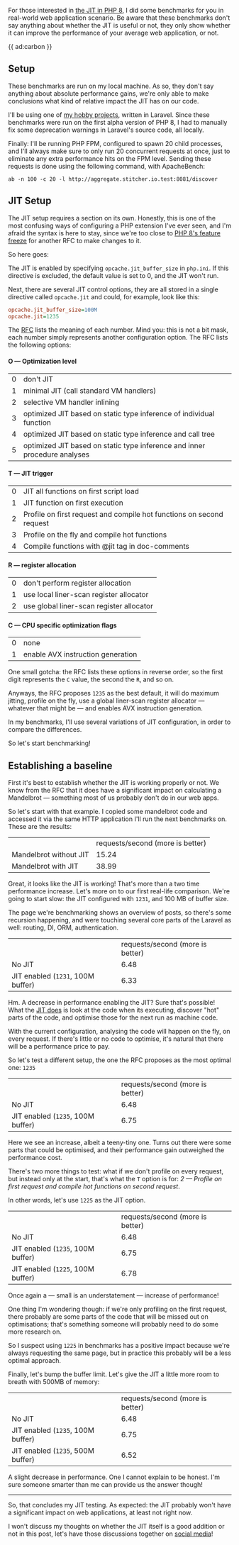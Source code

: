 For those interested in [the JIT in PHP 8](/blog/php-jit), I did some benchmarks for you in real-world web application scenario. Be aware that these benchmarks don't say anything about whether the JIT is useful or not, they only show whether it can improve the performance of your average web application, or not.

{{ ad:carbon }}

## Setup

These benchmarks are run on my local machine. As so, they don't say anything about absolute performance gains, we're only able to make conclusions what kind of relative impact the JIT has on our code.

I'll be using one of [my hobby projects](*https://github.com/brendt/aggregate.stitcher.io), written in Laravel. Since these benchmarks were run on the first alpha version of PHP 8, I had to manually fix some deprecation warnings in Laravel's source code, all locally.

Finally: I'll be running PHP FPM, configured to spawn 20 child processes, and I'll always make sure to only run 20 concurrent requests at once, just to eliminate any extra performance hits on the FPM level. Sending these requests is done using the following command, with ApacheBench:

```
ab -n 100 -c 20 -l http://aggregate.stitcher.io.test:8081/discover
``` 

## JIT Setup

The JIT setup requires a section on its own. Honestly, this is one of the most confusing ways of configuring a PHP extension I've ever seen, and I'm afraid the syntax is here to stay, since we're too close to [PHP 8's feature freeze](/blog/the-latest-php-version) for another RFC to make changes to it. 

So here goes:

The JIT is enabled by specifying `opcache.jit_buffer_size` in `php.ini`. If this directive is excluded, the default value is set to 0, and the JIT won't run.

Next, there are several JIT control options, they are all stored in a single directive called `opcache.jit` and could, for example, look like this:

```ini
opcache.jit_buffer_size=100M
opcache.jit=1235
```

The [RFC](*https://wiki.php.net/rfc/jit) lists the meaning of each number. Mind you: this is not a bit mask, each number simply represents another configuration option. The RFC lists the following options:

#### O — Optimization level

<table>
    <tr><td>0</td> <td>don't JIT</td></tr>
    <tr><td>1</td> <td>minimal JIT (call standard VM handlers)</td></tr>
    <tr><td>2</td> <td>selective VM handler inlining</td></tr>
    <tr><td>3</td> <td>optimized JIT based on static type inference of individual function</td></tr>
    <tr><td>4</td> <td>optimized JIT based on static type inference and call tree</td></tr>
    <tr><td>5</td> <td>optimized JIT based on static type inference and inner procedure analyses</td></tr>
</table>

#### T — JIT trigger

<table>
    <tr><td>0</td> <td>JIT all functions on first script load</td></tr>
    <tr><td>1</td> <td>JIT function on first execution</td></tr>
    <tr><td>2</td> <td>Profile on first request and compile hot functions on second request</td></tr>
    <tr><td>3</td> <td>Profile on the fly and compile hot functions</td></tr>
    <tr><td>4</td> <td>Compile functions with @jit tag in doc-comments</td></tr>
</table>

#### R — register allocation

<table>
    <tr><td>0</td> <td>don't perform register allocation</td></tr>
    <tr><td>1</td> <td>use local liner-scan register allocator</td></tr>
    <tr><td>2</td> <td>use global liner-scan register allocator</td></tr>
</table>

#### C — CPU specific optimization flags

<table>
    <tr><td>0</td> <td>none</td></tr>
    <tr><td>1</td> <td>enable AVX instruction generation</td></tr>
</table>

One small gotcha: the RFC lists these options in reverse order, so the first digit represents the `C` value, the second the `R`, and so on.

Anyways, the RFC proposes `1235` as the best default, it will do maximum jitting, profile on the fly, use a global liner-scan register allocator — whatever that might be — and enables AVX instruction generation. 

In my benchmarks, I'll use several variations of JIT configuration, in order to compare the differences.

So let's start benchmarking!

## Establishing a baseline

First it's best to establish whether the JIT is working properly or not. We know from the RFC that it does have a significant impact on calculating a Mandelbrot — something most of us probably don't do in our web apps. 

So let's start with that example. I copied some mandelbrot code and accessed it via the same HTTP application I'll run the next benchmarks on. These are the results:

<table>
<tr class="table-head">
    <td></td>
    <td class="right">requests/second (more is better)</td>
</tr>
<tr>
    <td>Mandelbrot without JIT</td>
    <td class="right">15.24</td>
</tr>
<tr>
    <td>Mandelbrot with JIT</td>
    <td class="right">38.99</td>
</tr>
</table> 

Great, it looks like the JIT is working! That's more than a two time performance increase. Let's more on to our first real-life comparison. We're going to start slow: the JIT configured with `1231`, and 100 MB of buffer size.

The page we're benchmarking shows an overview of posts, so there's some recursion happening, and were touching several core parts of the Laravel as well: routing, DI, ORM, authentication. 

<table>
<tr class="table-head">
    <td></td>
    <td class="right">requests/second (more is better)</td>
</tr>
<tr>
    <td>No JIT</td>
    <td class="right">6.48</td>
</tr>
<tr>
    <td>JIT enabled (<code>1231</code>, 100M buffer)</td>
    <td class="right">6.33</td>
</tr>
</table>

Hm. A decrease in performance enabling the JIT? Sure that's possible! What the [JIT does](/blog/php-jit) is look at the code when its executing, discover "hot" parts of the code, and optimise those for the next run as machine code.

With the current configuration, analysing the code will happen on the fly, on every request. If there's little or no code to optimise, it's natural that there will be a performance price to pay.

So let's test a different setup, the one the RFC proposes as the most optimal one: `1235`

<table>
<tr class="table-head">
    <td></td>
    <td class="right">requests/second (more is better)</td>
</tr>
<tr>
    <td>No JIT</td>
    <td class="right">6.48</td>
</tr>
<tr>
    <td>JIT enabled (<code>1235</code>, 100M buffer)</td>
    <td class="right">6.75</td>
</tr>
</table>

Here we see an increase, albeit a teeny-tiny one. Turns out there were some parts that could be optimised, and their performance gain outweighed the performance cost.

There's two more things to test: what if we don't profile on every request, but instead only at the start, that's what the `T` option is for: _2 — Profile on first request and compile hot functions on second request_. 

In other words, let's use `1225` as the JIT option.

<table>
<tr class="table-head">
    <td></td>
    <td class="right">requests/second (more is better)</td>
</tr>
<tr>
    <td>No JIT</td>
    <td class="right">6.48</td>
</tr>
<tr>
    <td>JIT enabled (<code>1235</code>, 100M buffer)</td>
    <td class="right">6.75</td>
</tr>
<tr>
    <td>JIT enabled (<code>1225</code>, 100M buffer)</td>
    <td class="right">6.78</td>
</tr>
</table>

Once again a — small is an understatement — increase of performance!

One thing I'm wondering though: if we're only profiling on the first request, there probably are some parts of the code that will be missed out on optimisations; that's something someone will probably need to do some more research on.

So I suspect using `1225` in benchmarks has a positive impact because we're always requesting the same page, but in practice this probably will be a less optimal approach.

Finally, let's bump the buffer limit. Let's give the JIT a little more room to breath with 500MB of memory:

<table>
<tr class="table-head">
    <td></td>
    <td class="right">requests/second (more is better)</td>
</tr>
<tr>
    <td>No JIT</td>
    <td class="right">6.48</td>
</tr>
<tr>
    <td>JIT enabled (<code>1235</code>, 100M buffer)</td>
    <td class="right">6.75</td>
</tr>
<tr>
    <td>JIT enabled (<code>1235</code>, 500M buffer)</td>
    <td class="right">6.52</td>
</tr>
</table>

A slight decrease in performance. One I cannot explain to be honest. I'm sure someone smarter than me can provide us the answer though!

---

So, that concludes my JIT testing. As expected: the JIT probably won't have a significant impact on web applications, at least not right now. 

I won't discuss my thoughts on whether the JIT itself is a good addition or not in this post, let's have those discussions together on [social media](*https://news.ycombinator.com/item?id=23721344)!  
